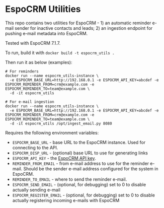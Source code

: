 EspoCRM Utilities
=================

This repo contains two utilities for EspoCRM - 1) an automatic reminder e-mail sender for inactive contacts and leads; 2) an ingestion endpoint for pushing e-mail metadata into EspoCRM.

Tested with EspoCRM 7.1.7.

To run, build it with `docker build -t espocrm_utils .`

Then run it as below (examples):

```shell
# For reminders
docker run --name espocrm_utils-instance \
  -e ESPOCRM_BASE_URL=http://192.168.0.1 -e ESPOCRM_API_KEY=abcdef -e ESPOCRM_REMINDER_FROM=crm@example.com -e ESPOCRM_REMINDER_TO=team@example.com \
  -d -it espocrm_utils

# For e-mail ingestion
docker run --name espocrm_utils-instance \
  -e ESPOCRM_BASE_URL=http://192.168.0.1 -e ESPOCRM_API_KEY=abcdef -e ESPOCRM_REMINDER_FROM=crm@example.com -e ESPOCRM_REMINDER_TO=team@example.com \
  -d -it espocrm_utils /opt/ingest_email.py 8080
```

Requires the following environment variables:

* `ESPOCRM_BASE_URL` - base URL to the EspoCRM instance. Used for connecting to the API.
* `ESPOCRM_DISP_URL` - (optional) base URL to use for generating links
* `ESPOCRM_API_KEY` - the [EspoCRM API key](https://docs.espocrm.com/development/api/#authentication-by-api-key).
* `REMINDER_FROM_EMAIL` - from e-mail address to use for the reminder e-mail. Should be the sender e-mail address configured for the system in EspoCRM.
* `REMINDER_TO_EMAIL` - where to send the reminder e-mail.
* `ESPOCRM_SEND_EMAIL` - (optional, for debugging) set to 0 to disable actually sending e-mail
* `ESPOCRM_REGISTER_EMAIL` - (optional, for debugging) set to 0 to disable actually registering incoming e-mails with EspoCRM
